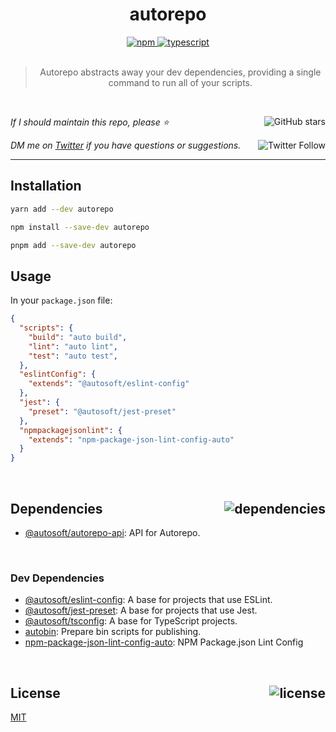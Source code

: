 <!-- auto header start -->
<div id="top" align="center">
  <h1>autorepo</h1>
  <a href="https://npmjs.com/package/autorepo">
    <img alt="npm" src="https://img.shields.io/npm/v/autorepo.svg">
  </a>
  <a href="https://github.com/autosoftoss/autorepo">
    <img alt="typescript" src="https://img.shields.io/github/languages/top/autosoftoss/autorepo.svg">
  </a>
</div>

<br />

<blockquote align="center">Autorepo abstracts away your dev dependencies, providing a single command to run all of your scripts.</blockquote>

<br />

_If I should maintain this repo, please ⭐️_
<a href="https://github.com/autosoftoss/autorepo">
  <img align="right" alt="GitHub stars" src="https://img.shields.io/github/stars/autosoftoss/autorepo?label=%E2%AD%90%EF%B8%8F&style=social">
</a>

_DM me on [Twitter](https://twitter.com/bconnorwhite) if you have questions or suggestions._
<a href="https://twitter.com/bconnorwhite">
  <img align="right" alt="Twitter Follow" src="https://img.shields.io/twitter/url?label=%40bconnorwhite&style=social&url=https%3A%2F%2Ftwitter.com%2Fbconnorwhite">
</a>

---
<!-- auto header end -->

## Installation

```sh
yarn add --dev autorepo
```

```sh
npm install --save-dev autorepo
```

```sh
pnpm add --save-dev autorepo
```

## Usage

In your `package.json` file:
```json
{
  "scripts": {
    "build": "auto build",
    "lint": "auto lint",
    "test": "auto test",
  },
  "eslintConfig": {
    "extends": "@autosoft/eslint-config"
  },
  "jest": {
    "preset": "@autosoft/jest-preset"
  },
  "npmpackagejsonlint": {
    "extends": "npm-package-json-lint-config-auto"
  }
}
```


<!-- auto footer start -->

<br />

<h2 id="dependencies">Dependencies<a href="https://www.npmjs.com/package/autorepo?activeTab=dependencies"><img align="right" alt="dependencies" src="https://img.shields.io/librariesio/release/npm/autorepo.svg"></a></h2>

- [@autosoft/autorepo-api](https://www.npmjs.com/package/@autosoft/autorepo-api): API for Autorepo.


<br />

<h3>Dev Dependencies</h3>

- [@autosoft/eslint-config](https://www.npmjs.com/package/@autosoft/eslint-config): A base for projects that use ESLint.
- [@autosoft/jest-preset](https://www.npmjs.com/package/@autosoft/jest-preset): A base for projects that use Jest.
- [@autosoft/tsconfig](https://www.npmjs.com/package/@autosoft/tsconfig): A base for TypeScript projects.
- [autobin](https://www.npmjs.com/package/autobin): Prepare bin scripts for publishing.
- [npm-package-json-lint-config-auto](https://www.npmjs.com/package/npm-package-json-lint-config-auto): NPM Package.json Lint Config


<br />

<h2 id="license">License <a href="https://opensource.org/licenses/MIT"><img align="right" alt="license" src="https://img.shields.io/npm/l/autorepo.svg"></a></h2>

[MIT](https://opensource.org/licenses/MIT)
<!-- auto footer end -->
